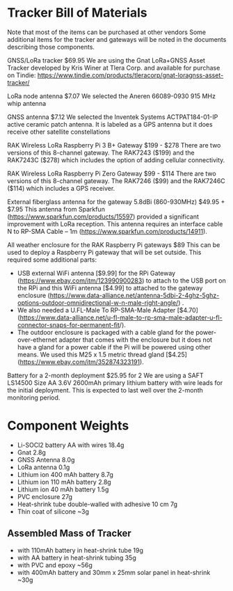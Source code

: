 # Tracker Bill of Materials

Note that most of the items can be purchased at other vendors Some additional items for the tracker and gateways will be noted in the documents describing those components.   

GNSS/LoRa tracker \$69.95
We are using the Gnat LoRa+GNSS Asset Tracker developed by Kris Winer at Tlera Corp. and available for purchase on Tindie: <https://www.tindie.com/products/tleracorp/gnat-loragnss-asset-tracker/>

LoRa node antenna  \$7.07
We selected the Aneren 66089-0930 915 MHz whip antenna

GNSS antenna  \$7.12
We selected the Inventek Systems ACTPAT184-01-IP active ceramic patch antenna. It is labeled as a GPS antenna but it does receive other satellite constellations

RAK Wireless LoRa Raspberry Pi 3 B+ Gateway  \$199 - \$278
There are two versions of this 8-channel gateway. The RAK7243 (\$199) and the RAK7243C (\$278) which includes the option of adding cellular connectivity.

RAK Wireless LoRa Raspberry Pi Zero Gateway  \$99 - \$114
There are two versions of this 8-channel gateway. The RAK7246 (\$99) and the RAK7246C (\$114) which includes a GPS receiver.

External fiberglass antenna for the gateway 5.8dBi (860-930MHz) \$49.95 + \$7.95
	This antenna from Sparkfun (<https://www.sparkfun.com/products/15597>) provided a significant improvement with LoRa reception. This antenna requires an interface cable N to RP-SMA Cable – 1m  (<https://www.sparkfun.com/products/14911>).

All weather enclosure for the RAK Raspberry Pi gateways  \$89
This can be used to deploy a Raspberry Pi gateway that will be set outside. This required some additional parts:
- USB external WiFi antenna [\$9.99] for the RPi Gateway (<https://www.ebay.com/itm/123990900283>) to attach to the USB port on the RPi and this WiFi antenna [\$4.99] to attached to the gateway enclosure (<https://www.data-alliance.net/antenna-5dbi-2-4ghz-5ghz-options-outdoor-omnidirectional-w-n-male-right-angle/>) .
- We also needed a U.FL-Male To RP-SMA-Male Adapter [$4.70] (<https://www.data-alliance.net/u-fl-male-to-rp-sma-male-adapter-u-fl-connector-snaps-for-permanent-fit>/).
- The outdoor enclosure is packaged with a cable gland for the power-over-ethernet adapter that comes with the enclosure but it does not have a gland for a power cable if the Pi will be powered using other means. We used this M25 x 1.5 metric thread gland [$4.25] (<https://www.ebay.com/itm/352874323191>).

Battery for a 2-month deployment  \$25.95 for 2
We are using a SAFT LS14500 Size AA 3.6V 2600mAh primary lithium battery with wire leads for the initial deployment. This is expected to last well over the 2-month monitoring period.

# Component Weights
* Li-SOCl2 battery AA with wires  18.4g
* Gnat 2.8g
* GNSS Antenna 8.0g
* LoRa antenna 0.1g
* Lithium ion 400 mAh battery 8.7g
* Lithium ion 110 mAh battery 2.8g
* Lithium ion 40 mAh battery 1.5g
* PVC enclosure 27g
* Heat-shrink tube double-walled with adhesive 10 cm 7g
* Thin coat of silicone ~3g

## Assembled Mass of Tracker
* with 110mAh battery in heat-shrink tube 19g
* with AA battery in heat-shrink tubing 35g
* with PVC and epoxy ~56g
* with 400mAh battery and 30mm x 25mm solar panel in heat-shrink ~30g
